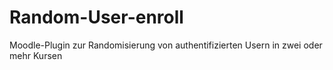 # Random-User-enroll
Moodle-Plugin zur Randomisierung von authentifizierten Usern in zwei oder mehr Kursen
